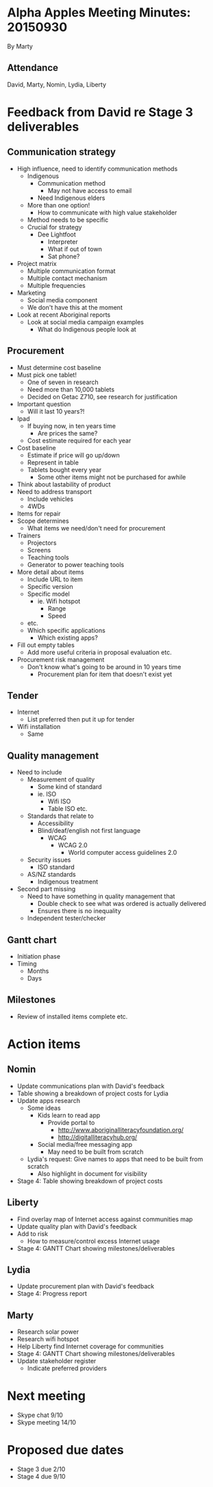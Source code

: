 # Alpha Apples Meeting Minutes: 20150930

By Marty

## Attendance

David, Marty, Nomin, Lydia, Liberty

# Feedback from David re Stage 3 deliverables

## Communication strategy

- High influence, need to identify communication methods
	- Indigenous
		- Communication method
			- May not have access to email
		- Need Indigenous elders
	- More than one option!
		- How to communicate with high value stakeholder
	- Method needs to be specific
	- Crucial for strategy
		- Dee Lightfoot
			- Interpreter
			- What if out of town
			- Sat phone?
- Project matrix
	- Multiple communication format
	- Multiple contact mechanism
	- Multiple frequencies
- Marketing
	- Social media component
	- We don't have this at the moment
- Look at recent Aboriginal reports
	- Look at social media campaign examples
		- What do Indigenous people look at

## Procurement

- Must determine cost baseline
- Must pick one tablet!
	- One of seven in research
	- Need more than 10,000 tablets
	- Decided on Getac Z710, see research for justification
- Important question
	- Will it last 10 years?!
- Ipad
	- If buying now, in ten years time
		- Are prices the same?
	- Cost estimate required for each year
- Cost baseline
	- Estimate if price will go up/down
	- Represent in table
	- Tablets bought every year
		- Some other items might not be purchased for awhile
- Think about lastability of product
- Need to address transport
	- Include vehicles
	- 4WDs
- Items for repair
- Scope determines
	- What items we need/don't need for procurement
- Trainers
	- Projectors
	- Screens
	- Teaching tools
	- Generator to power teaching tools
- More detail about items
	- Include URL to item
	- Specific version
	- Specific model
		- ie. Wifi hotspot
			- Range
			- Speed
	- etc.
	- Which specific applications
		- Which existing apps?
- Fill out empty tables
	- Add more useful criteria in proposal evaluation etc.
- Procurement risk management
	- Don't know what's going to be around in 10 years time
		- Procurement plan for item that doesn't exist yet

## Tender

- Internet
	- List preferred then put it up for tender
- Wifi installation
	- Same

## Quality management

- Need to include
	- Measurement of quality
		- Some kind of standard
		- ie. ISO
			- Wifi ISO
			- Table ISO etc.
	- Standards that relate to
		- Accessibility
		- Blind/deaf/english not first language
			- WCAG
				- WCAG 2.0
					- World computer access guidelines 2.0
	- Security issues
		- ISO standard
	- AS/NZ standards
		- Indigenous treatment
- Second part missing
	- Need to have something in quality management that
		- Double check to see what was ordered is actually delivered
		- Ensures there is no inequality
	- Independent tester/checker

## Gantt chart

- Initiation phase
- Timing
	- Months
	- Days

## Milestones

- Review of installed items complete etc.

# Action items

## Nomin

- Update communications plan with David's feedback
- Table showing a breakdown of project costs for Lydia
- Update apps research
	- Some ideas
		- Kids learn to read app
			- Provide portal to
				- http://www.aboriginalliteracyfoundation.org/
				- http://digitalliteracyhub.org/
		- Social media/free messaging app
			- May need to be built from scratch
	- Lydia's request: Give names to apps that need to be built from scratch
		- Also highlight in document for visibility
- Stage 4: Table showing breakdown of project costs

## Liberty

- Find overlay map of Internet access against communities map
- Update quality plan with David's feedback
- Add to risk
	- How to measure/control excess Internet usage
- Stage 4: GANTT Chart showing milestones/deliverables

## Lydia

- Update procurement plan with David's feedback
- Stage 4: Progress report

## Marty

- Research solar power
- Research wifi hotspot
- Help Liberty find Internet coverage for communities
- Stage 4: GANTT Chart showing milestones/deliverables
- Update stakeholder register
	- Indicate preferred providers

# Next meeting

- Skype chat 9/10
- Skype meeting 14/10

# Proposed due dates

- Stage 3 due 2/10
- Stage 4 due 9/10
